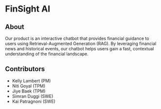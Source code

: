 # FinSight AI

## About

Our product is an interactive chatbot that provides financial guidance to users using Retrieval-Augmented Generation (RAG). By leveraging financial news and historical events, our chatbot helps users gain a fast, contextual understanding of the financial landscape.

## Contributors

- Kelly Lambert (PM)
- Niti Goyal (TPM)
- Jiye Baek (TPM)
- Simran Duggi (SWE)
- Kai Patragnoni (SWE)
  
